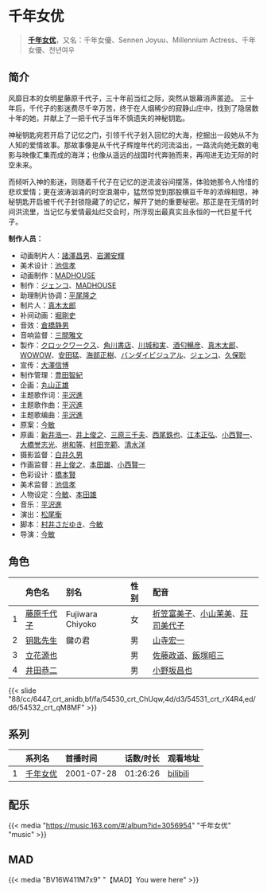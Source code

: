 # 千年女优


> <u>**[千年女优](https://bgm.tv/subject/840)**</u>，又名：千年女優、Sennen Joyuu、Millennium Actress、千年女優、천년여우

## 简介

风靡日本的女明星藤原千代子，三十年前当红之际，突然从银幕消声匿迹。
三十年后，千代子的影迷费尽千辛万苦，终于在人烟稀少的寂静山庄中，找到了隐居数十年的她，并献上了一把千代子当年不慎遗失的神秘钥匙。

神秘钥匙宛若开启了记忆之门，引领千代子划入回忆的大海，挖掘出一段她从不为人知的爱情故事。那故事像是从千代子辉煌年代的河流溢出，一路流向她无数的电影与映像汇集而成的海洋；也像从遥远的战国时代奔驰而来，再闯进无边无际的时空未来。

而倾听入神的影迷，则随着千代子在记忆的逆流波谷间摆荡，体验她那令人怜惜的悲欢爱情；更在波涛汹涌的时空浪潮中，猛然惊觉到那股横亘千年的浓绵相思，神秘钥匙开启被千代子封锁隐藏了的记忆，解开了她的重要秘密。那正是在无情的时间洪流里，当记忆与爱情最灿烂交会时，所浮现出最真实且永恒的一代巨星千代子。

**制作人员：**
- 动画制片人：[諸澤昌男](https://bgm.tv/person/2179)、[岩瀬安輝](https://bgm.tv/person/2180)
- 美术设计：[池信孝](https://bgm.tv/person/14089)
- 动画制作：[MADHOUSE](https://bgm.tv/person/603)
- 制作：[ジェンコ](https://bgm.tv/person/220)、[MADHOUSE](https://bgm.tv/person/603)
- 助理制片协调：[平尾隆之](https://bgm.tv/person/7507)
- 制片人：[真木太郎](https://bgm.tv/person/372)
- 补间动画：[堀剛史](https://bgm.tv/person/12189)
- 音效：[倉橋静男](https://bgm.tv/person/6076)
- 音响监督：[三間雅文](https://bgm.tv/person/42)
- 製作：[クロックワークス](https://bgm.tv/person/1492)、[角川書店](https://bgm.tv/person/518)、[川城和実](https://bgm.tv/person/1130)、[酒匂暢彦](https://bgm.tv/person/3597)、[真木太郎](https://bgm.tv/person/372)、[WOWOW](https://bgm.tv/person/697)、[安田猛](https://bgm.tv/person/710)、[海部正樹](https://bgm.tv/person/699)、[バンダイビジュアル](https://bgm.tv/person/56)、[ジェンコ](https://bgm.tv/person/220)、[久保聡](https://bgm.tv/person/65204)
- 宣传：[大澤信博](https://bgm.tv/person/3548)
- 制作管理：[豊田智紀](https://bgm.tv/person/49645)
- 企画：[丸山正雄](https://bgm.tv/person/914)
- 主题歌作词：[平沢進](https://bgm.tv/person/355)
- 主题歌作曲：[平沢進](https://bgm.tv/person/355)
- 主题歌编曲：[平沢進](https://bgm.tv/person/355)
- 原案：[今敏](https://bgm.tv/person/1313)
- 原画：[新井浩一](https://bgm.tv/person/4)、[井上俊之](https://bgm.tv/person/2177)、[三原三千夫](https://bgm.tv/person/805)、[西尾鉄也](https://bgm.tv/person/643)、[江本正弘](https://bgm.tv/person/11849)、[小西賢一](https://bgm.tv/person/2176)、[大橋誉志光](https://bgm.tv/person/382)、[垪和等](https://bgm.tv/person/11400)、[村田充範](https://bgm.tv/person/39711)、[清水洋](https://bgm.tv/person/3564)
- 摄影监督：[白井久男](https://bgm.tv/person/15)
- 作画监督：[井上俊之](https://bgm.tv/person/2177)、[本田雄](https://bgm.tv/person/1383)、[小西賢一](https://bgm.tv/person/2176)
- 色彩设计：[橋本賢](https://bgm.tv/person/2073)
- 美术监督：[池信孝](https://bgm.tv/person/14089)
- 人物设定：[今敏](https://bgm.tv/person/1313)、[本田雄](https://bgm.tv/person/1383)
- 音乐：[平沢進](https://bgm.tv/person/355)
- 演出：[松尾衡](https://bgm.tv/person/2567)
- 脚本：[村井さだゆき](https://bgm.tv/person/226)、[今敏](https://bgm.tv/person/1313)
- 导演：[今敏](https://bgm.tv/person/1313)

## 角色

|     |   角色名   |   别名  | 性别 |  配音  |
|:--- |:------  |:----      |:---  |:--   |
| 1 | [藤原千代子](https://bgm.tv/character/6447) | Fujiwara Chiyoko | 女 | [折笠富美子](https://bgm.tv/person/4042)、[小山茉美](https://bgm.tv/person/4159)、[荘司美代子](https://bgm.tv/person/19664) |
| 2 | [钥匙先生](https://bgm.tv/character/54530) | 鍵の君 | 男 | [山寺宏一](https://bgm.tv/person/3914) |
| 3 | [立花源也](https://bgm.tv/character/54531) |  | 男 | [佐藤政道](https://bgm.tv/person/4132)、[飯塚昭三](https://bgm.tv/person/4289) |
| 4 | [井田恭二](https://bgm.tv/character/54532) |  | 男 | [小野坂昌也](https://bgm.tv/person/3978) |

{{< slide "88/cc/6447_crt_anidb,bf/fa/54530_crt_ChUqw,4d/d3/54531_crt_rX4R4,ed/d6/54532_crt_qM8MF" >}}

## 系列

|     | 系列名  | 首播时间       | 话数/时长    | 观看地址                                                      |
|:----|:-----|:-----------|:---------|:----------------------------------------------------------|
| 1   |[千年女优](https://bgm.tv/subject/840)| 2001-07-28 | 01:26:26 | [bilibili](https://www.bilibili.com/bangumi/play/ep93081) |

## 配乐

{{< media "https://music.163.com/#/album?id=3056954" 
"千年女优" 
"music" >}}

## MAD

{{< media  "BV16W411M7x9"
"【MAD】You were here"  >}}
        
